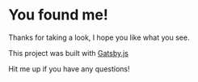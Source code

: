 # You found me!

Thanks for taking a look, I hope you like what you see.

This project was built with [Gatsby.js](https://www.gatsbyjs.org/)

Hit me up if you have any questions!